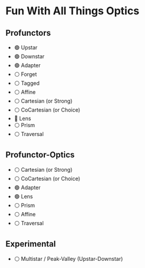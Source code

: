# Fun With All Things Optics

## Profunctors
- :green_circle: Upstar
- :green_circle: Downstar
- :green_circle: Adapter
- :white_circle: Forget
- :white_circle: Tagged
- :white_circle: Affine
- :white_circle: Cartesian   (or Strong)
- :white_circle: CoCartesian (or Choice)
- :large_orange_diamond: Lens
- :white_circle: Prism
- :white_circle: Traversal

## Profunctor-Optics
- :white_circle: Cartesian   (or Strong)
- :white_circle: CoCartesian (or Choice)
- :green_circle: Adapter
- :green_circle: Lens
- :white_circle: Prism
- :white_circle: Affine
- :white_circle: Traversal

## Experimental
- :white_circle: Multistar / Peak-Valley (Upstar-Downstar)